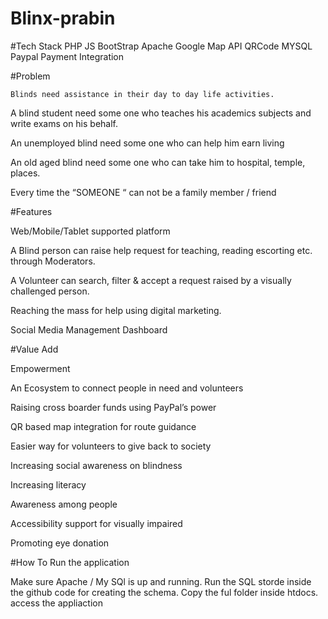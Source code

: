# Blinx-prabin

#Tech Stack
PHP
JS
BootStrap
Apache
Google Map API
QRCode
MYSQL
Paypal Payment Integration  

#Problem 

	Blinds need assistance in their day to day life activities.

  A blind student need some one who teaches his academics subjects and write exams on his behalf.

  An unemployed blind need some one who can help him earn living

  An old aged blind need some one who can take him to hospital, temple, places.

  Every time the “SOMEONE “ can not be a family member  / friend				  


#Features

Web/Mobile/Tablet supported platform

A Blind person can raise help request for teaching, reading escorting etc. through Moderators. 

A Volunteer can search, filter & accept a request raised by a visually challenged person.

Reaching the mass for help using digital marketing. 

Social Media Management Dashboard 



#Value Add

Empowerment

An Ecosystem to connect people in need and volunteers 

Raising cross boarder funds using PayPal’s power

QR based map integration for route guidance

Easier way for volunteers to give back to society

Increasing social awareness on blindness

Increasing literacy 

Awareness among people

Accessibility support for visually impaired

Promoting eye donation 


#How To Run the application

Make sure Apache / My SQl is up and running.
Run the SQL storde inside the github code for creating the schema.
Copy the ful folder inside htdocs.
access the appliaction 

